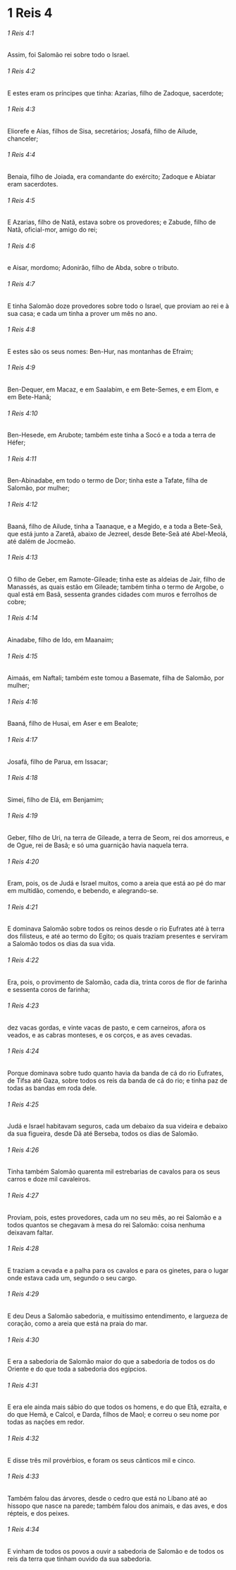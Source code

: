 # 1 Reis 4

###### 1 Reis 4:1

Assim, foi Salomão rei sobre todo o Israel.

###### 1 Reis 4:2

E estes eram os príncipes que tinha: Azarias, filho de Zadoque, sacerdote;

###### 1 Reis 4:3

Eliorefe e Aías, filhos de Sisa, secretários; Josafá, filho de Ailude, chanceler;

###### 1 Reis 4:4

Benaia, filho de Joiada, era comandante do exército; Zadoque e Abiatar eram sacerdotes.

###### 1 Reis 4:5

E Azarias, filho de Natã, estava sobre os provedores; e Zabude, filho de Natã, oficial-mor, amigo do rei;

###### 1 Reis 4:6

e Aisar, mordomo; Adonirão, filho de Abda, sobre o tributo.

###### 1 Reis 4:7

E tinha Salomão doze provedores sobre todo o Israel, que proviam ao rei e à sua casa; e cada um tinha a prover um mês no ano.

###### 1 Reis 4:8

E estes são os seus nomes: Ben-Hur, nas montanhas de Efraim;

###### 1 Reis 4:9

Ben-Dequer, em Macaz, e em Saalabim, e em Bete-Semes, e em Elom, e em Bete-Hanã;

###### 1 Reis 4:10

Ben-Hesede, em Arubote; também este tinha a Socó e a toda a terra de Héfer;

###### 1 Reis 4:11

Ben-Abinadabe, em todo o termo de Dor; tinha este a Tafate, filha de Salomão, por mulher;

###### 1 Reis 4:12

Baaná, filho de Ailude, tinha a Taanaque, e a Megido, e a toda a Bete-Seã, que está junto a Zaretã, abaixo de Jezreel, desde Bete-Seã até Abel-Meolá, até dalém de Jocmeão.

###### 1 Reis 4:13

O filho de Geber, em Ramote-Gileade; tinha este as aldeias de Jair, filho de Manassés, as quais estão em Gileade; também tinha o termo de Argobe, o qual está em Basã, sessenta grandes cidades com muros e ferrolhos de cobre;

###### 1 Reis 4:14

Ainadabe, filho de Ido, em Maanaim;

###### 1 Reis 4:15

Aimaás, em Naftali; também este tomou a Basemate, filha de Salomão, por mulher;

###### 1 Reis 4:16

Baaná, filho de Husai, em Aser e em Bealote;

###### 1 Reis 4:17

Josafá, filho de Parua, em Issacar;

###### 1 Reis 4:18

Simei, filho de Elá, em Benjamim;

###### 1 Reis 4:19

Geber, filho de Uri, na terra de Gileade, a terra de Seom, rei dos amorreus, e de Ogue, rei de Basã; e só uma guarnição havia naquela terra.

###### 1 Reis 4:20

Eram, pois, os de Judá e Israel muitos, como a areia que está ao pé do mar em multidão, comendo, e bebendo, e alegrando-se.

###### 1 Reis 4:21

E dominava Salomão sobre todos os reinos desde o rio Eufrates até à terra dos filisteus, e até ao termo do Egito; os quais traziam presentes e serviram a Salomão todos os dias da sua vida.

###### 1 Reis 4:22

Era, pois, o provimento de Salomão, cada dia, trinta coros de flor de farinha e sessenta coros de farinha;

###### 1 Reis 4:23

dez vacas gordas, e vinte vacas de pasto, e cem carneiros, afora os veados, e as cabras monteses, e os corços, e as aves cevadas.

###### 1 Reis 4:24

Porque dominava sobre tudo quanto havia da banda de cá do rio Eufrates, de Tifsa até Gaza, sobre todos os reis da banda de cá do rio; e tinha paz de todas as bandas em roda dele.

###### 1 Reis 4:25

Judá e Israel habitavam seguros, cada um debaixo da sua videira e debaixo da sua figueira, desde Dã até Berseba, todos os dias de Salomão.

###### 1 Reis 4:26

Tinha também Salomão quarenta mil estrebarias de cavalos para os seus carros e doze mil cavaleiros.

###### 1 Reis 4:27

Proviam, pois, estes provedores, cada um no seu mês, ao rei Salomão e a todos quantos se chegavam à mesa do rei Salomão: coisa nenhuma deixavam faltar.

###### 1 Reis 4:28

E traziam a cevada e a palha para os cavalos e para os ginetes, para o lugar onde estava cada um, segundo o seu cargo.

###### 1 Reis 4:29

E deu Deus a Salomão sabedoria, e muitíssimo entendimento, e largueza de coração, como a areia que está na praia do mar.

###### 1 Reis 4:30

E era a sabedoria de Salomão maior do que a sabedoria de todos os do Oriente e do que toda a sabedoria dos egípcios.

###### 1 Reis 4:31

E era ele ainda mais sábio do que todos os homens, e do que Etã, ezraíta, e do que Hemã, e Calcol, e Darda, filhos de Maol; e correu o seu nome por todas as nações em redor.

###### 1 Reis 4:32

E disse três mil provérbios, e foram os seus cânticos mil e cinco.

###### 1 Reis 4:33

Também falou das árvores, desde o cedro que está no Líbano até ao hissopo que nasce na parede; também falou dos animais, e das aves, e dos répteis, e dos peixes.

###### 1 Reis 4:34

E vinham de todos os povos a ouvir a sabedoria de Salomão e de todos os reis da terra que tinham ouvido da sua sabedoria.


